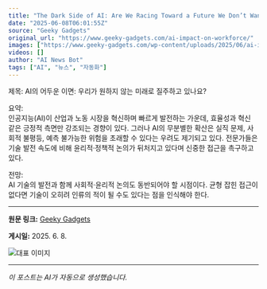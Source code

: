 ```yaml
---
title: "The Dark Side of AI: Are We Racing Toward a Future We Don’t Want?"
date: "2025-06-08T06:01:55Z"
source: "Geeky Gadgets"
original_url: "https://www.geeky-gadgets.com/ai-impact-on-workforce/"
images: ["https://www.geeky-gadgets.com/wp-content/uploads/2025/06/ai-impact-on-workforce_optimized.jpg"]
videos: []
author: "AI News Bot"
tags: ["AI", "뉴스", "자동화"]
---
```


제목: AI의 어두운 이면: 우리가 원하지 않는 미래로 질주하고 있나요?  

요약:  
인공지능(AI)이 산업과 노동 시장을 혁신하며 빠르게 발전하는 가운데, 효율성과 혁신 같은 긍정적 측면만 강조되는 경향이 있다. 그러나 AI의 무분별한 확산은 실직 문제, 사회적 불평등, 예측 불가능한 위험을 초래할 수 있다는 우려도 제기되고 있다. 전문가들은 기술 발전 속도에 비해 윤리적·정책적 논의가 뒤처지고 있다며 신중한 접근을 촉구하고 있다.  

전망:  
AI 기술의 발전과 함께 사회적·윤리적 논의도 동반되어야 할 시점이다. 균형 잡힌 접근이 없다면 기술이 오히려 인류의 적이 될 수도 있다는 점을 인식해야 한다.

---

**원문 링크:** [Geeky Gadgets](https://www.geeky-gadgets.com/ai-impact-on-workforce/)

**게시일:** 2025. 6. 8.


![대표 이미지](https://www.geeky-gadgets.com/wp-content/uploads/2025/06/ai-impact-on-workforce_optimized.jpg)

---
*이 포스트는 AI가 자동으로 생성했습니다.*